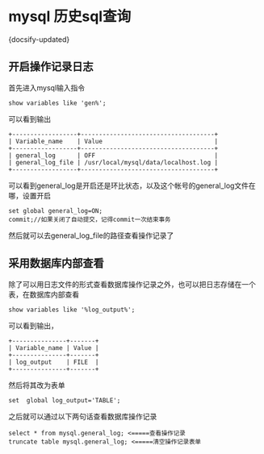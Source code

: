 # mysql 历史sql查询
{docsify-updated}



## 开启操作记录日志
首先进入mysql输入指令

    show variables like 'gen%';
可以看到输出

    +------------------+-------------------------------------+
    | Variable_name    | Value                               |
    +------------------+-------------------------------------+
    | general_log      | OFF                                 |
    | general_log_file | /usr/local/mysql/data/localhost.log |
    +------------------+-------------------------------------+
可以看到general_log是开启还是环比状态，以及这个帐号的general_log文件在哪，设置开启

    set global general_log=ON;
    commit;//如果关闭了自动提交，记得commit一次结束事务
然后就可以去general_log_file的路径查看操作记录了

## 采用数据库内部查看
除了可以用日志文件的形式查看数据库操作记录之外，也可以把日志存储在一个表，在数据库内部查看

    show variables like '%log_output%';
可以看到输出，

    +---------------+-------+
    | Variable_name | Value |
    +---------------+-------+
    | log_output    | FILE  |
    +---------------+-------+
然后将其改为表单

    set  global log_output='TABLE';
之后就可以通过以下两句话查看数据库操作记录

    select * from mysql.general_log; <=====查看操作记录
    truncate table mysql.general_log; <=====清空操作记录表单


